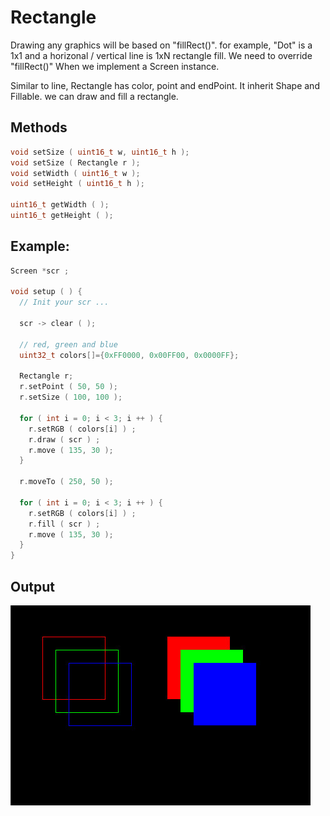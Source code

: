 # Rectangle

Drawing any graphics will be based on "fillRect()". for example, "Dot" is a 1x1 and a horizonal / vertical line is 1xN rectangle fill. We need to override "fillRect()" When we implement a Screen instance.

Similar to line, Rectangle has color, point and endPoint.
It inherit Shape and Fillable. we can draw and fill a rectangle.

## Methods
```cpp
void setSize ( uint16_t w, uint16_t h );
void setSize ( Rectangle r );
void setWidth ( uint16_t w );
void setHeight ( uint16_t h );

uint16_t getWidth ( );
uint16_t getHeight ( );
```
## Example:
```cpp
Screen *scr ;

void setup ( ) {
  // Init your scr ...
  
  scr -> clear ( );

  // red, green and blue
  uint32_t colors[]={0xFF0000, 0x00FF00, 0x0000FF};

  Rectangle r;
  r.setPoint ( 50, 50 );
  r.setSize ( 100, 100 );

  for ( int i = 0; i < 3; i ++ ) {
    r.setRGB ( colors[i] ) ;
    r.draw ( scr ) ;
    r.move ( 135, 30 );
  }

  r.moveTo ( 250, 50 );

  for ( int i = 0; i < 3; i ++ ) {
    r.setRGB ( colors[i] ) ;
    r.fill ( scr ) ;
    r.move ( 135, 30 );
  }  
}
```
## Output
<img src="RectangleExample.jpg" width="480" />
